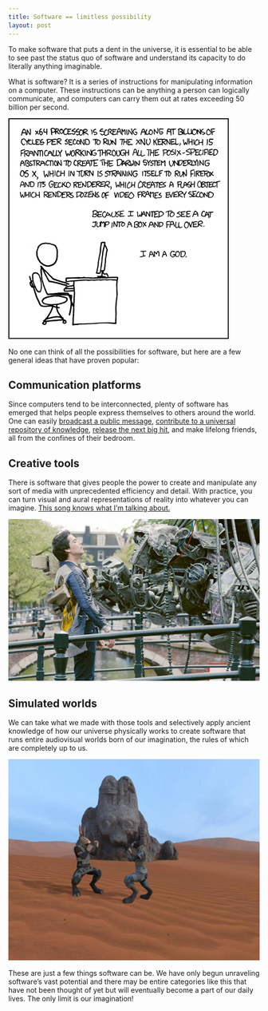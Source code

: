 ```yaml
---
title: Software == limitless possibility
layout: post
---
```

To make software that puts a dent in the universe, it is essential to be able to see past the status quo of software and understand its capacity to do literally anything imaginable.

What is software? It is a series of instructions for manipulating information on a computer. These instructions can be anything a person can logically communicate, and computers can carry them out at rates exceeding 50 billion per second.

<p class="post-image"><a href="http://xkcd.com/676"><img src="/images/xkcd-abstraction.png" alt="xkcd: Abstraction" title="xkcd: Abstraction" /></a></p>

No one can think of all the possibilities for software, but here are a few general ideas that have proven popular:

## Communication platforms

Since computers tend to be interconnected, plenty of software has emerged that helps people express themselves to others around the world. One can easily [broadcast a public message](http://twitter.com), [contribute to a universal repository of knowledge](http://wikipedia.org), [release the next big hit](https://www.youtube.com/watch?v=QK8mJJJvaes), and make lifelong friends, all from the confines of their bedroom.

## Creative tools

There is software that gives people the power to create and manipulate any sort of media with unprecedented efficiency and detail. With practice, you can turn visual and aural representations of reality into whatever you can imagine. [This song knows what I’m talking about.](https://www.youtube.com/watch?v=IwvaodjH5lU)

<p class="post-image"><a href="https://www.youtube.com/watch?v=R6MlUcmOul8"><img src="/images/tears-of-steel.jpg" alt="Tears of Steel" title="Tears of Steel" /></a></p>

## Simulated worlds

We can take what we made with those tools and selectively apply ancient knowledge of how our universe physically works to create software that runs entire audiovisual worlds born of our imagination, the rules of which are completely up to us.

<p class="post-image"><a href="https://www.youtube.com/watch?v=QhWHIkvfa90"><img src="/images/overgrowth.jpg" alt="Overgrowth" title="Overgrowth" /></a></p>

These are just a few things software can be. We have only begun unraveling software’s vast potential and there may be entire categories like this that have not been thought of yet but will eventually become a part of our daily lives. The only limit is our imagination!
